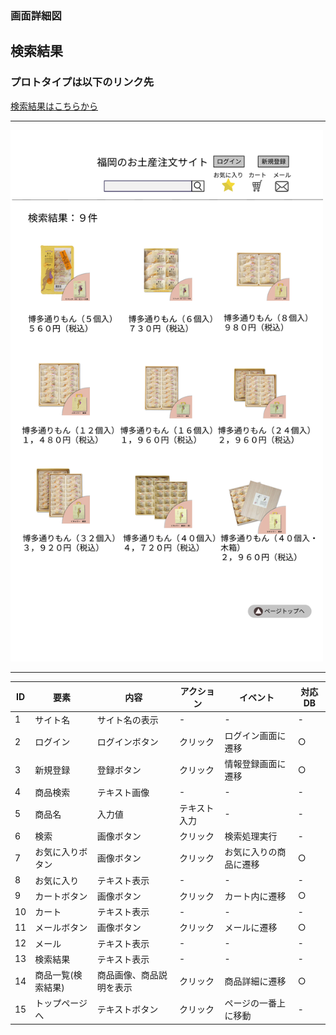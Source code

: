 ### 画面詳細図
## 検索結果

### プロトタイプは以下のリンク先
[検索結果はこちらから](https://www.figma.com/file/I3tRKgc9YsSHwn0XXIEgVa/検索結果?node-id=0%3A1)

*****
<img src="../img/検索結果.png" width="500">

*****

|ID|要素|内容|アクション|イベント|対応DB|
|--|---|----|---------|-------|-------|
|1|サイト名|サイト名の表示|-|-|-|
|2|ログイン|ログインボタン|クリック|ログイン画面に遷移|○|
|3|新規登録|登録ボタン|クリック|情報登録画面に遷移|○|
|4|商品検索|テキスト画像|-|-|-|
|5|商品名|入力値|テキスト入力|-|-|
|6|検索|画像ボタン|クリック|検索処理実行|-|○|
|7|お気に入りボタン|画像ボタン|クリック|お気に入りの商品に遷移|○|
|8|お気に入り|テキスト表示|-|-|-|
|9|カートボタン|画像ボタン|クリック|カート内に遷移|○|
|10|カート|テキスト表示|-|-|-|
|11|メールボタン|画像ボタン|クリック|メールに遷移|○|
|12|メール|テキスト表示|-|-|-|
|13|検索結果|テキスト表示|-|-|-|
|14|商品一覧(検索結果)|商品画像、商品説明を表示|クリック|商品詳細に遷移|○|
|15|トップページへ|テキストボタン|クリック|ページの一番上に移動|-|
